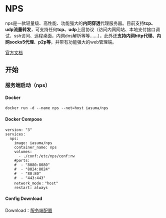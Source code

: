 
# NPS

nps是一款轻量级、高性能、功能强大的**内网穿透**代理服务器。目前支持**tcp、udp流量转发**，可支持任何**tcp、udp**上层协议（访问内网网站、本地支付接口调试、ssh访问、远程桌面，内网dns解析等等……），此外还**支持内网http代理、内网socks5代理**、**p2p等**，并带有功能强大的web管理端。

[官方文档](https://ehang-io.github.io/nps/#/nps_use)

## 开始

### 服务端启动（nps）

#### Docker

```
docker run -d --name nps --net=host iasuma/nps
```

#### Docker Compose

```
version: "3"
services:
  nps:
    image: iasuma/nps
    container_name: nps
    volumes: 
      - ./conf:/etc/nps/conf:rw
    #ports: 
    #  - "8080:8080"
    #  - "8024:8024"
    #  - "80:80"
    #  - "443:443"
    network_mode："host"
    restart: always
```

#### Config Download
Download：[服务端配置](https://github.com/iAsuma/nps-docker/tree/master/nps/conf)